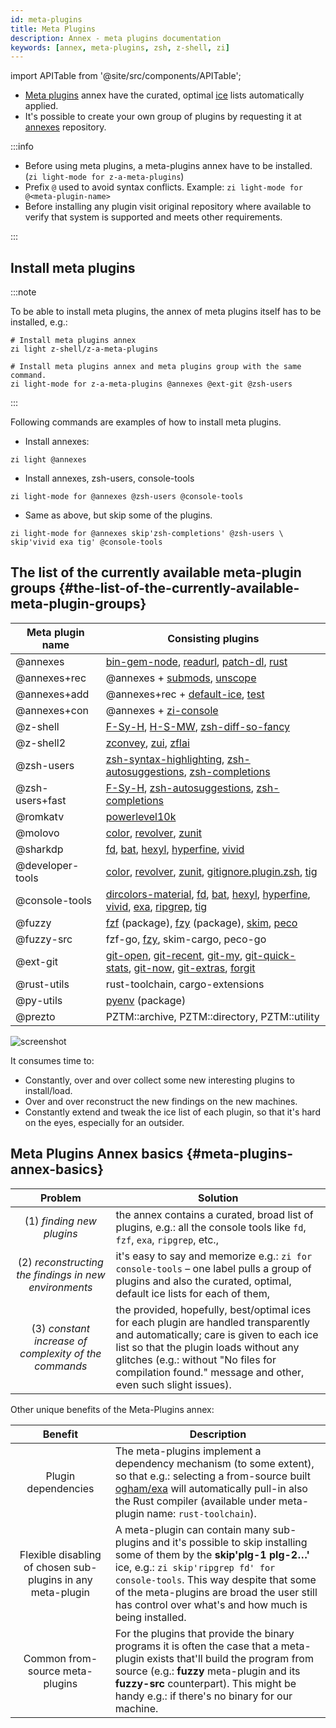 ```yaml
---
id: meta-plugins
title: Meta Plugins
description: Annex - meta plugins documentation
keywords: [annex, meta-plugins, zsh, z-shell, zi]
---
```


import APITable from '@site/src/components/APITable';

- [Meta plugins](https://github.com/z-shell/z-a-meta-plugins) annex have the curated, optimal [ice](../../guides/02_ice.md) lists automatically applied.
- It's possible to create your own group of plugins by requesting it at [annexes](https://github.com/z-shell/zannexes) repository.

:::info

- Before using meta plugins, a meta-plugins annex have to be installed. (`zi light-mode for z-a-meta-plugins`)
- Prefix `@` used to avoid syntax conflicts. Example: `zi light-mode for @<meta-plugin-name>`
- Before installing any plugin visit original repository where available to verify that system is supported and meets other requirements.

:::

## Install meta plugins

:::note

To be able to install meta plugins, the annex of meta plugins itself has to be installed, e.g.:

```shell
# Install meta plugins annex
zi light z-shell/z-a-meta-plugins

# Install meta plugins annex and meta plugins group with the same command.
zi light-mode for z-a-meta-plugins @annexes @ext-git @zsh-users
```

:::

Following commands are examples of how to install meta plugins.

- Install annexes:

```shell
zi light @annexes
```

- Install annexes, zsh-users, console-tools

```shell
zi light-mode for @annexes @zsh-users @console-tools
```

- Same as above, but skip some of the plugins.

```shell
zi light-mode for @annexes skip'zsh-completions' @zsh-users \
skip'vivid exa tig' @console-tools
```

## The list of the currently available meta-plugin groups {#the-list-of-the-currently-available-meta-plugin-groups}

<APITable>

| Meta plugin name | Consisting plugins                                                                 |
|------------------|------------------------------------------------------------------------------------|
| @annexes         | [bin-gem-node][z-a-bin-gem-node], [readurl][z-a-readurl], [patch-dl][z-a-patch-dl], [rust][z-a-rust] |
| @annexes+rec | @annexes + [submods][z-a-submods], [unscope][z-a-unscope] |
| @annexes+add | @annexes+rec + [default-ice][z-a-default-ice], [test][z-a-test] |
| @annexes+con | @annexes + [zi-console][z-shell/zi-console] |
| @z-shell | [F-Sy-H][z-shell/F-Sy-H], [H-S-MW][z-shell/H-S-MW], [zsh-diff-so-fancy][z-shell/zsh-diff-so-fancy] |
| @z-shell2 | [zconvey][z-shell/zconvey], [zui][z-shell/zui], [zflai][z-shell/zflai] |
| @zsh-users | [zsh-syntax-highlighting][zsh-users/zsh-syntax-highlighting], [zsh-autosuggestions][zsh-users/zsh-autosuggestions], [zsh-completions][zsh-users/zsh-completions] |
| @zsh-users+fast | [F-Sy-H][z-shell/F-Sy-H], [zsh-autosuggestions][zsh-users/zsh-autosuggestions], [zsh-completions][zsh-users/zsh-completions] |
| @romkatv | [powerlevel10k][romkatv/powerlevel10k] |
| @molovo | [color][molovo/color], [revolver][molovo/revolver], [zunit][molovo/zunit] |
| @sharkdp | [fd][sharkdp/fd], [bat][sharkdp/bat], [hexyl][sharkdp/hexyl], [hyperfine][sharkdp/hyperfine], [vivid][sharkdp/vivid] |
| @developer-tools | [color][molovo/color], [revolver][molovo/revolver], [zunit][molovo/zunit], [gitignore.plugin.zsh][voronkovich/gitignore.plugin.zsh], [tig][jonas/tig] |
| @console-tools | [dircolors-material][z-shell/dircolors-material], [fd][sharkdp/fd], [bat][sharkdp/bat], [hexyl][sharkdp/hexyl], [hyperfine][sharkdp/hyperfine], [vivid][sharkdp/vivid], [exa][ogham/exa], [ripgrep][BurntSushi/ripgrep], [tig][jonas/tig] |
| @fuzzy | [fzf][z-shell/fzf] (package), [fzy][z-shell/fzy] (package), [skim][lotabout/skim], [peco][peco/peco] |
| @fuzzy-src | fzf-go, [fzy][z-shell/fzy], skim-cargo, peco-go |
| @ext-git | [git-open][paulirish/git-open], [git-recent][paulirish/git-recent], [git-my][davidosomething/git-my], [git-quick-stats][arzzen/git-quick-stats], [git-now][iwata/git-now], [git-extras][tj/git-extras], [forgit][wfxr/forgit] |
| @rust-utils |  rust-toolchain, cargo-extensions |
| @py-utils | [pyenv][z-shell/pyenv] (package) |
| @prezto | PZTM::archive, PZTM::directory, PZTM::utility |

</APITable>

![screenshot](https://raw.githubusercontent.com/z-shell/z-a-meta-plugins/main/images/fuzzy-mplg-ex.png)


It consumes time to:

- Constantly, over and over collect some new interesting plugins to install/load.
- Over and over reconstruct the new findings on the new machines.
- Constantly extend and tweak the ice list of each plugin, so that it's hard on the eyes, especially for an outsider.

## Meta Plugins Annex basics {#meta-plugins-annex-basics}

|                        Problem                        | Solution                                                                                                                                                                                                                                                                           |
|:-----------------------------------------------------:|------------------------------------------------------------------------------------------------------------------------------------------------------------------------------------------------------------------------------------------------------------------------------------|
|               (1) _finding new plugins_               | the annex contains a curated, broad list of plugins, e.g.: all the console tools like `fd`, `fzf`, `exa`, `ripgrep`, etc.,                                                                                                                                                         |
| (2) _reconstructing the findings in new environments_ | it's easy to say and memorize e.g.: `zi for console-tools` – one label pulls a group of plugins and also the curated, optimal, default ice lists for each of them,                                                                                                                 |
| (3) _constant increase of complexity of the commands_ | the provided, hopefully, best/optimal ices for each plugin are handled transparently and automatically; care is given to each ice list so that the plugin loads without any glitches (e.g.: without "No files for compilation found." message and other, even such slight issues). |

Other unique benefits of the Meta-Plugins annex:

|                           Benefit                           | Description                                                                                                                                                                                                                                                                                                     |
|:-----------------------------------------------------------:|-----------------------------------------------------------------------------------------------------------------------------------------------------------------------------------------------------------------------------------------------------------------------------------------------------------------|
|                     Plugin dependencies                     | The meta-plugins implement a dependency mechanism (to some extent), so that e.g.: selecting a from-source built [ogham/exa](https://github.com/ogham/exa) will automatically pull-in also the Rust compiler (available under meta-plugin name: `rust-toolchain`).                                               |
| Flexible disabling of chosen sub-plugins in any meta-plugin | A meta-plugin can contain many sub-plugins and it's possible to skip installing some of them by the **skip'plg-1 plg-2…'** ice, e.g.: `zi skip'ripgrep fd' for console-tools`. This way despite that some of the meta-plugins are broad the user still has control over what's and how much is being installed. |
|               Common from-source meta-plugins               | For the plugins that provide the binary programs it is often the case that a meta-plugin exists that'll build the program from source (e.g.: **fuzzy** meta-plugin and its **fuzzy-src** counterpart). This might be handy e.g.: if there's no binary for our machine.                                          |

[z-a-bin-gem-node]: https://github.com/z-shell/z-a-bin-gem-node
[z-a-readurl]: https://github.com/z-shell/z-a-readurl
[z-a-patch-dl]: https://github.com/z-shell/z-a-patch-dl
[z-a-rust]: https://github.com/z-shell/z-a-rust]
[z-a-submods]: https://github.com/z-shell/z-a-submods
[z-a-unscope]: https://github.com/z-shell/z-a-unscope
[z-a-default-ice]: https://github.com/z-shell/z-a-default-ice
[z-a-test]: https://github.com/z-shell/z-a-test
[z-shell/zi-console]: https://github.com/z-shell/zi-console
[z-shell/F-Sy-H]: https://github.com/z-shell/F-Sy-H
[z-shell/H-S-MW]: https://github.com/z-shell/H-S-MW
[z-shell/zsh-diff-so-fancy]: https://github.com/z-shell/zsh-diff-so-fancy
[z-shell/zconvey]: https://github.com/z-shell/zconvey
[z-shell/zui]: https://github.com/z-shell/zui
[z-shell/zflai]: https://github.com/z-shell/zflai
[zsh-users/zsh-syntax-highlighting]: https://github.com/zsh-users/zsh-syntax-highlighting
[zsh-users/zsh-autosuggestions]: https://github.com/zsh-users/zsh-autosuggestions
[zsh-users/zsh-completions]: https://github.com/zsh-users/zsh-completions
[romkatv/powerlevel10k]: https://github.com/romkatv/powerlevel10k
[molovo/revolver]: https://github.com/molovo/revolver
[molovo/color]: https://github.com/molovo/color
[molovo/zunit]: https://github.com/molovo/zunit
[sharkdp/fd]: https://github.com/sharkdp/fd
[sharkdp/bat]: https://github.com/sharkdp/bat
[sharkdp/hexyl]: https://github.com/sharkdp/hexyl
[sharkdp/hyperfine]: https://github.com/sharkdp/hyperfine
[sharkdp/vivid]: https://github.com/sharkdp/vivid
[voronkovich/gitignore.plugin.zsh]: https://github.com/voronkovich/gitignore.plugin.zsh
[jonas/tig]: https://github.com/jonas/tig
[z-shell/dircolors-material]: https://github.com/z-shell/dircolors-material
[ogham/exa]: https://github.com/ogham/exa
[BurntSushi/ripgrep]: https://github.com/BurntSushi/ripgrep
[z-shell/fzf]: https://github.com/z-shell/fzf
[z-shell/fzy]: https://github.com/z-shell/fzy
[lotabout/skim]: https://github.com/lotabout/skim
[peco/peco]: https://github.com/peco/peco
[paulirish/git-open]: https://github.com/paulirish/git-open
[paulirish/git-recent]: https://github.com/paulirish/git-recent
[davidosomething/git-my]: https://github.com/davidosomething/git-my
[arzzen/git-quick-stats]: https://github.com/arzzen/git-quick-stats
[iwata/git-now]: https://github.com/iwata/git-now
[tj/git-extras]: https://github.com/tj/git-extras
[wfxr/forgit]: https://github.com/wfxr/forgit
[z-shell/pyenv]: https://github.com/z-shell/pyenv
